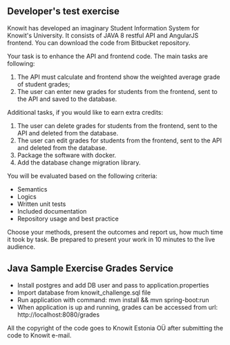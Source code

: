 Developer's test exercise
-------------------------
Knowit has developed an imaginary Student Information System for Knowit's University. It consists of JAVA 8 restful API and AngularJS frontend. You can download the code  from Bitbucket repository. 

Your task is to enhance the API and frontend code. The main tasks are following:
1. The API must calculate and frontend show the weighted average grade  of student grades;
2. The user can enter new grades for students from the frontend, sent to the API and saved to the database.

Additional tasks, if you would like to earn extra credits:
1. The user can delete grades for students from the frontend, sent to the API and deleted from the database.
2. The user can edit grades for students from the frontend, sent to the API and deleted from the database.
3. Package the software with docker.
4. Add the database change migration library.

You will be evaluated based on the following criteria:
* Semantics
* Logics
* Written unit tests
* Included documentation
* Repository usage and best practice

Choose your methods, present the outcomes and report us, how much time it took by task. Be prepared to present your work in 10 minutes to the live audience.


## Java Sample Exercise Grades Service

* Install postgres and add DB user and pass to application.properties
* Import database from knowit_challenge.sql file
* Run application with command: mvn install && mvn spring-boot:run
* When application is up and running, grades can be accessed from url: http://localhost:8080/grades

All the copyright of the code goes to Knowit Estonia OÜ after submitting the code to Knowit e-mail.